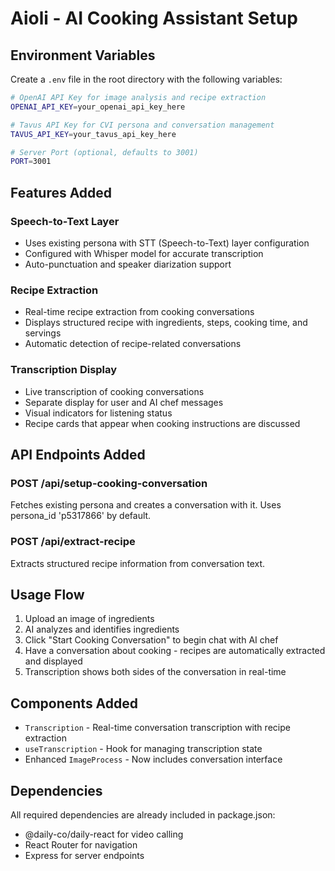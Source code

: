 # Aioli - AI Cooking Assistant Setup

## Environment Variables

Create a `.env` file in the root directory with the following variables:

```bash
# OpenAI API Key for image analysis and recipe extraction
OPENAI_API_KEY=your_openai_api_key_here

# Tavus API Key for CVI persona and conversation management
TAVUS_API_KEY=your_tavus_api_key_here

# Server Port (optional, defaults to 3001)
PORT=3001
```

## Features Added

### Speech-to-Text Layer
- Uses existing persona with STT (Speech-to-Text) layer configuration
- Configured with Whisper model for accurate transcription
- Auto-punctuation and speaker diarization support

### Recipe Extraction
- Real-time recipe extraction from cooking conversations
- Displays structured recipe with ingredients, steps, cooking time, and servings
- Automatic detection of recipe-related conversations

### Transcription Display
- Live transcription of cooking conversations
- Separate display for user and AI chef messages
- Visual indicators for listening status
- Recipe cards that appear when cooking instructions are discussed

## API Endpoints Added

### POST /api/setup-cooking-conversation
Fetches existing persona and creates a conversation with it. Uses persona_id 'p5317866' by default.

### POST /api/extract-recipe
Extracts structured recipe information from conversation text.

## Usage Flow

1. Upload an image of ingredients
2. AI analyzes and identifies ingredients
3. Click "Start Cooking Conversation" to begin chat with AI chef
4. Have a conversation about cooking - recipes are automatically extracted and displayed
5. Transcription shows both sides of the conversation in real-time

## Components Added

- `Transcription` - Real-time conversation transcription with recipe extraction
- `useTranscription` - Hook for managing transcription state
- Enhanced `ImageProcess` - Now includes conversation interface

## Dependencies

All required dependencies are already included in package.json:
- @daily-co/daily-react for video calling
- React Router for navigation
- Express for server endpoints